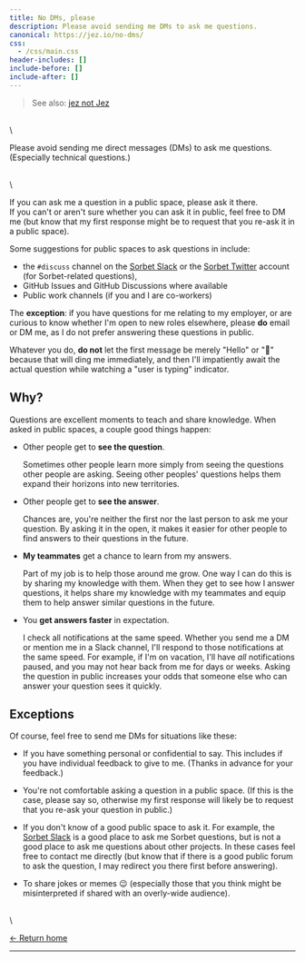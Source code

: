 ```yaml
---
title: No DMs, please
description: Please avoid sending me DMs to ask me questions.
canonical: https://jez.io/no-dms/
css:
  - /css/main.css
header-includes: []
include-before: []
include-after: []
---
```


> See also: [jez not Jez](/jez/)

\
\

Please avoid sending me direct messages (DMs) to ask me questions. (Especially
technical questions.)

\
\

If you can ask me a question in a public space, please ask it there.\
If you can't or aren't sure whether you can ask it in public, feel free to DM
me (but know that my first response might be to request that you re-ask it in a
public space).

Some suggestions for public spaces to ask questions in include:

- the `#discuss` channel on the [Sorbet Slack] or the [Sorbet Twitter] account
  (for Sorbet-related questions),
- GitHub Issues and GitHub Discussions where available
- Public work channels (if you and I are co-workers)

The **exception**: if you have questions for me relating to my employer, or are
curious to know whether I'm open to new roles elsewhere, please **do** email or
DM me, as I do not prefer answering these questions in public.

Whatever you do, **do not** let the first message be merely "Hello" or "👋"
because that will ding me immediately, and then I'll impatiently await the
actual question while watching a "user is typing" indicator.


## Why?

Questions are excellent moments to teach and share knowledge. When asked in
public spaces, a couple good things happen:

- Other people get to **see the question**.

  Sometimes other people learn more simply from seeing the questions other
  people are asking. Seeing other peoples' questions helps them expand their
  horizons into new territories.

- Other people get to **see the answer**.

  Chances are, you're neither the first nor the last person to ask me your
  question. By asking it in the open, it makes it easier for other people to
  find answers to their questions in the future.

- **My teammates** get a chance to learn from my answers.

  Part of my job is to help those around me grow. One way I can do this is by
  sharing my knowledge with them. When they get to see how I answer questions,
  it helps share my knowledge with my teammates and equip them to help answer
  similar questions in the future.

- You **get answers faster** in expectation.

  I check all notifications at the same speed. Whether you send me a DM or
  mention me in a Slack channel, I'll respond to those notifications at the same
  speed. For example, if I'm on vacation, I'll have *all* notifications paused,
  and you may not hear back from me for days or weeks. Asking the question in
  public increases your odds that someone else who can answer your question sees
  it quickly.

## Exceptions

Of course, feel free to send me DMs for situations like these:

- If you have something personal or confidential to say. This includes if you
  have individual feedback to give to me. (Thanks in advance for your feedback.)

- You're not comfortable asking a question in a public space. (If this is the
  case, please say so, otherwise my first response will likely be to request
  that you re-ask your question in public.)

- If you don't know of a good public space to ask it. For example, the [Sorbet
  Slack] is a good place to ask me Sorbet questions, but is not a good place to
  ask me questions about other projects. In these cases feel free to contact me
  directly (but know that if there is a good public forum to ask the question, I
  may redirect you there first before answering).

- To share jokes or memes 😉 (especially those that you think might be
  misinterpreted if shared with an overly-wide audience).

[Sorbet Slack]: https://sorbet.org/slack
[Sorbet Twitter]: https://twitter.com/sorbet_ruby

\
\

[← Return home](/)

- - -
